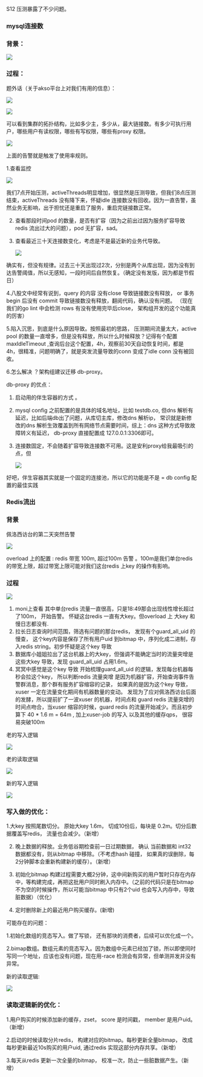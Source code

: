 S12 压测暴露了不少问题。

### mysql连接数

### 背景：

![](https://cytuchuang-1256930988.cos.ap-shanghai.myqcloud.com/20221104160858.png)

### 过程：

题外话（关于akso平台上对我们有用的信息）：

![](https://cytuchuang-1256930988.cos.ap-shanghai.myqcloud.com/image-20221104161249694.png)



![](https://cytuchuang-1256930988.cos.ap-shanghai.myqcloud.com/image-20221104161333349.png)

可以看到集群的拓扑结构，比如多少主，多少从，最大链接数。有多少可执行用户，哪些用户有读权限，哪些有写权限，哪些有proxy 权限。

![](https://cytuchuang-1256930988.cos.ap-shanghai.myqcloud.com/image-20221104161535896.png)



上面的告警就是触发了使用率规则。



1.查看监控

![](https://cytuchuang-1256930988.cos.ap-shanghai.myqcloud.com/image-20221104164632993.png)

我们7点开始压测，activeThreads明显增加，很显然是压测导致，但我们8点压测结束，activeThreads 没有降下来，怀疑idle 连接数没有回收。因为一直告警，虽然业务无影响，出于担忧还是重启了服务，重启完链接数正常。

2. 查看那段时间pod 的数量，是否有扩容（因为之前出过因为服务扩容导致redis 流出过大的问题），pod 无扩容，sad。

3. 查看最近三十天连接数变化，考虑是不是最近新的业务代导致。

   ![](https://cytuchuang-1256930988.cos.ap-shanghai.myqcloud.com/image-20221104165229665.png)

确实有，但没有规律。过去三十天出现过2次，分别是两个从库出现，因为没有到达告警阈值，所以无感知，一段时间后自然恢复。（确定没有发版，因为都是节假日）



4.八股文中经常有说到，query 的内容 没有close 导致链接数没有释放， or 事务begin 后没有 commit 导致链接数没有释放，翻阅代码，确认没有问题。 （现在我们的go lint 中会检测 rows 有没有使用完毕后close， 架构组开发的这个功能真的厉害）

5.陷入沉思，到底是什么原因导致。按照最初的思路， 压测期间流量太大，active pool 的数量一直增多，但是没有释放，所以什么时候释放？记得有个配置 maxIdleTimeout ,查询后台这个配置，4h，观察前30天自动恢复时间，都是 4h，很精准，问题明确了，就是突发流量导致的conn 变成了idle conn 没有被回收。

6.怎么解决 ？架构组建议迁移 db-proxy。



db-proxy 的优点：

1. 启动用的伴生容器的方式 。

2. mysql config 之前配置的是具体的域名地址，比如 testdb.co, 但dns 解析有延迟，比如后端db出了问题，从库切主库，修改dns 解析ip， 常识就是新修改的dns 解析生效覆盖到所有网络节点需要时间，综上：dns 这种方式导致故障转义有延迟， db-proxy 直接配置成 127.0.0.1:3306即可。

3. 连接数固定，不会随着扩容导致连接数不可用。这是安利proxy给我最吸引的点，但

   ![](https://cytuchuang-1256930988.cos.ap-shanghai.myqcloud.com/image-20221104170702016.png)



好吧，伴生容器其实就是一个固定的连接池，所以它的功能是不是  = db config 配置的最佳实践



### Redis流出

### 背景

佩洛西访台的第二天突然告警

![](https://cytuchuang-1256930988.cos.ap-shanghai.myqcloud.com/20221104171747.png)



overload 上的配置 : redis 带宽 100m, 超过100m 告警 。100m是我们单台redis 的带宽上限，超过带宽上限可能对我们这台redis 上key 的操作有影响。



### 过程

![](https://cytuchuang-1256930988.cos.ap-shanghai.myqcloud.com/20221104171844.png)

1. moni上查看 其中单台redis 流量一直很高，只是18:49那会出现线性增长超过了100m， 开始告警。 怀疑这台redis 一直有大key。但overload 上 大key 和 慢日志都没有.
2. 拉长日志查询时间范围，筛选有问题的那台redis， 发现有个guard_all_uid 的慢查， 这个key内容是保存了所有用户uid 到bitmap 中，序列化成二进制，存入redis string。初步怀疑是这个key 导致
3. 数据库小姐姐拉出了这台机器上的大key，但强调不能确定当时的流量突增是这些大key 导致，发现 guard_all_uid 占用1.6m。
4. 冥冥中感觉是这个key 导致 开始梳理guard_all_uid 的逻辑，发现每台机器每秒会拉这个key， 所以判断redis 流量突增 是因为机器扩容，开始查询事件告警群消息，那个群有服务扩容缩容的记录， 如果真的是因为这个key 导致，xuser 一定在流量变化期间有机器数量的变动。 发现为了应对佩洛西访台后面的发酵，所以提前扩了一波xuser 的机器，时间点和 guard redis 流量突增的时间点吻合，当xuser 缩容的时候，guard redis 的流量开始减少。而且初步算下 40 * 1.6 m = 64m , 加上xuser-job 的写入 以及其他的缓存qps， 很容易突破100m



老的写入逻辑

![](https://cytuchuang-1256930988.cos.ap-shanghai.myqcloud.com/20221104171929.png)



老的读取逻辑

![](https://cytuchuang-1256930988.cos.ap-shanghai.myqcloud.com/20221104172005.png)



新的写入逻辑

![](https://cytuchuang-1256930988.cos.ap-shanghai.myqcloud.com/20221104172028.png)



### 写入做的优化：

1.大key 按照尾数切分。 原始大key 1.6m， 切成10份后，每块是 0.2m。切分后数据覆盖写redis， 流量也会减少。（新增）

2. 晚上数据的释放。业务低谷期检查前一日过期数据， 确认 当前数据和 int32 数据都没有，则从bitmap 中移除。（不考虑hash 碰撞， 如果真的误删除，每2分钟脚本会重新构建新的缓存）。（新增）

3. 初始化bitmap 构建过程需要大概2分钟，这中间新购买的用户暂时只存在内存中，等构建完成，再把这批用户同时刷入内存中。（之前的代码只是在bitmap 不为空的时候操作，所以可能当bitmap 中只有2个uid 也会写入内存中，导致脏数据）（优化）

4. 定时删除新上的最近用户购买缓存。(新增)



可能存在的问题：

1.初始化数组的竞态写入。做了写锁， 还有那块的消费者，后续可以优化成一个。

2.bimap数组。数组元素的竞态写入。因为数组中元素已经加了锁，所以即使同时写同一个地址，应该也没有问题，现在用-race 检测会有异常，但单测并发并没有异常。



新的读取逻辑:

![](https://cytuchuang-1256930988.cos.ap-shanghai.myqcloud.com/20221104172118.png)

### 读取逻辑新的优化：

1.用户购买的时候添加新的缓存，zset， score 是时间戳， member 是用户uid。（新增）

2.启动的时候读取分片redis， 构建对应的bitmap。每秒更新全量bitmap， 改成每秒更新最近10s购买的用户uid, 通过redis 实现这部分内存共享。（新增）

3.每天从redis 更新一次全量的bitmap， 校准一次，防止一些脏数据产生。（新增）